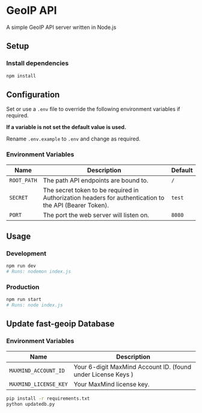 # GeoIP API

A simple GeoIP API server written in Node.js

## Setup

### Install dependencies

```bash
npm install
```

## Configuration

Set or use a `.env` file to override the following environment variables if required.

**If a variable is not set the default value is used.**

Rename `.env.example` to `.env` and change as required.

### Environment Variables

|Name|Description|Default|
|---|---|---|
|`ROOT_PATH`|The path API endpoints are bound to.|`/`|
|`SECRET`|The secret token to be required in Authorization headers for authentication to the API (Bearer Token).|`test`|
|`PORT`|The port the web server will listen on.|`8080`|

## Usage

### Development

```bash
npm run dev
# Runs: nodemon index.js
```

### Production

```bash
npm run start 
# Runs: node index.js
```

## Update fast-geoip Database

### Environment Variables

|Name|Description|
|---|---|
|`MAXMIND_ACCOUNT_ID`|Your 6-digit MaxMind Account ID. (found under License Keys ) |
|`MAXMIND_LICENSE_KEY`|Your MaxMind license key. |

```bash
pip install -r requirements.txt
python updatedb.py
```